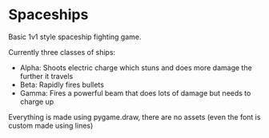 # Spaceships
Basic 1v1 style spaceship fighting game.

Currently three classes of ships:
- Alpha: Shoots electric charge which stuns and does more damage the further it travels
- Beta: Rapidly fires bullets
- Gamma: Fires a powerful beam that does lots of damage but needs to charge up

Everything is made using pygame.draw, there are no assets (even the font is custom made using lines)
